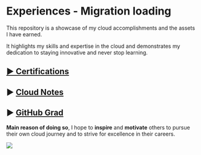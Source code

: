# Experiences - Migration loading 
This repository is a showcase of my cloud accomplishments and the assets I have earned. 


It highlights my skills and expertise in the cloud and demonstrates my dedication to staying innovative and never stop learning.
## [▶ Certifications](Certifications!/README.md)
<!--
### Aquired Exams
> Sort by timeline.
- [1- Microsoft Azure Fundamentals](/Certifications!/1°AZ-900.pdf)
- [2- Microsoft Azure Data Fundamentals ](/Certifications!/2°DP-900.pdf)
- [3- Microsoft Azure AI Fundamentals ](/Certifications!/3°AI-900.pdf)
- [4- Microsoft Power Platform Fundamentals ](/Certifications!/4°PL-900.pdf)
- [5- Microsoft Azure Administrator Associate](/Certifications!/5°AZ-104.pdf)
- [6- Microsoft Azure Security Engineer Associate](/Certifications!/6°AZ-500.pdf)
- [7- Microsoft DevOps Engineer Expert](/Certifications!/7°AZ-400.pdf)
- [8- Microsoft Azure Developer Associate](/Certifications!/8°AZ-204.pdf)
- [9- Microsoft Certified Trainer](/Certifications!/MCT.pdf)
- [10- Microsoft Security, Compliance, and Identity Fundamentals](/Certifications!/9°SC-900.pdf)
- [11- Terraform Associate ](/Certifications!/10°Terraform.pdf)
- [12- Microsoft Azure Solutions Architect Expert](/Certifications!/11°AZ-305.pdf)
- [13- Microsoft Azure Network Engineer Associate ](/Certifications!/12°AZ-700.pdf)
- [14- Microsoft Security Operations Analyst Associate](/Certifications!/13°SC-200.pdf)
- [15- AWS Certified Cloud Practitioner ](/Certifications!/14°%20AWS%20Certified%20Cloud%20Practitioner%20certificate.pdf)
 -->


## ▶ [Cloud Notes](https://github.com/Y4HYA4/ExperienceInCloud/tree/main/Notes#readme)
## ▶ [GitHub Grad](https://github.com/Y4HYA4/GitHubGraduation-2022/blob/main/README.md)

**Main reason of doing so**, I hope to **inspire** and **motivate** others to pursue their own cloud journey and to strive for excellence in their careers.

<img src="cover.png">




